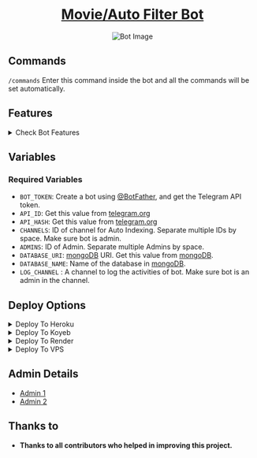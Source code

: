 <h1 align="center">
  <a href="https://telegram.me/ssd_movies_providerbot">Movie/Auto Filter Bot</a>
</h1>

<p align="center">
  <img src="https://graph.org/file/1118970f6a47013b7ec47-1903a973000f540eca.jpg" alt="Bot Image">
</p>

## **Commands**

`/commands` Enter this command inside the bot and all the commands will be set automatically.

## **Features**
<details><summary>Check Bot Features</summary>
<br>

- [x] Shortener Support in Stream and Download
- [x] Good Morning, Afternoon, Evening, Night Wishes 
- [x] Request to Join in Fsub
- [x] Best Streaming Website
- [x] Premium Membership Management 
- [x] Custom Shortener (All Websites)
- [x] Stream Online and Fast Download
- [x] IMDb Template Set
- [x] PreDVD and CamRip Delete Mode
- [x] Multiple File Deletion
- [x] Settings Menu
- [x] Force Subscription
- [x] Welcome Message
- [x] Automatic File Filtering
- [x] Double Filter Button
- [x] Single Filter Button
- [x] Bot PM File Send Mode
- [x] Auto File Send
- [x] Forward Restriction
- [x] File Protect
- [x] Manual File Filtering
- [x] Admin Commands
- [x] User Broadcast
- [x] Group Broadcast
- [x] Index
- [x] Inline Search
- [x] Random Pics
- [x] User Info and IDs 
- [x] Stats
- [x] Users
- [x] Chats
- [x] User Ban
- [x] User Unban
- [x] Chat Leave
- [x] Chat Disable
- [x] AI Spelling Check
- [x] Auto Delete
- [x] Refer Feature
- [x] Redeem Code Feature
- [x] Top Trending Feature
- [x] Most Search
- [x] Set Ads
- [x] And More...
</details>

## Variables

### Required Variables
* `BOT_TOKEN`: Create a bot using [@BotFather](https://telegram.dog/BotFather), and get the Telegram API token.
* `API_ID`: Get this value from [telegram.org](https://my.telegram.org/apps)
* `API_HASH`: Get this value from [telegram.org](https://my.telegram.org/apps)
* `CHANNELS`: ID of channel for Auto Indexing. Separate multiple IDs by space. Make sure bot is admin.
* `ADMINS`: ID of Admin. Separate multiple Admins by space.
* `DATABASE_URI`: [mongoDB](https://www.mongodb.com) URI. Get this value from [mongoDB](https://www.mongodb.com). 
* `DATABASE_NAME`: Name of the database in [mongoDB](https://www.mongodb.com).
* `LOG_CHANNEL` : A channel to log the activities of bot. Make sure bot is an admin in the channel.
  
## Deploy Options

<details><summary>Deploy To Heroku</summary>
<p>
<br>
<a href="https://heroku.com/deploy?template=https://github.com/YourRepo/YourBot">
  <img src="https://www.herokucdn.com/deploy/button.svg" alt="Deploy To Heroku">
</a>
</p>
</details>

<details><summary>Deploy To Koyeb</summary>
<br>
<b>The fastest way to deploy the application is to click the Deploy to Koyeb button below.</b>
<br>
<br>

[![Deploy to Koyeb](https://www.koyeb.com/static/images/deploy/button.svg)](https://app.koyeb.com/deploy?type=git&repository=github.com/YourRepo/YourBot&branch=main&name=YourBot )
</details>

<details><summary>Deploy To Render</summary>
<br>
<b>
Use these commands:
<br>
<br>
• Build Command: <code>pip3 install -U -r requirements.txt</code>
<br>
<br>
• Start Command: <code>python3 bot.py</code>
<br>
<br>
Go to https://uptimerobot.com/ and add a monitor to keep your bot alive.
<br>
<br>
Use these settings when adding a monitor:</b>
<br>
<br>
<img src="https://telegra.ph/file/a79a156e44f43c9833b50.jpg" alt="render template">
<br>
<br>
<b>Click on the below button to deploy directly to Render ↓</b>
<br>
<br>
<a href="https://render.com/deploy?repo=https://github.com/YourRepo/YourBot/tree/main">
<img src="https://render.com/images/deploy-to-render-button.svg" alt="Deploy to Render">
</a>
</details>

<details><summary>Deploy To VPS</summary>
<p>
<pre>
git clone https://github.com/YourRepo/YourBot
# Install Packages
pip3 install -U -r requirements.txt
Edit info.py with variables as given below then run bot
python3 bot.py
</pre>
</p>
</details>

## **Admin Details**
- [Admin 1](https://telegram.me/suresh_jaat_7)
- [Admin 2](https://telegram.me/your_admin_id)

## **Thanks to** 
 - <b>Thanks to all contributors who helped in improving this project.</b>
